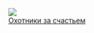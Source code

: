 ![](/books/sf_action/Александр%20Вороненко/Охотники%20за%20счастьем.jpg)  
[Охотники за счастьем](/books/sf_action/Александр%20Вороненко/Охотники%20за%20счастьем)